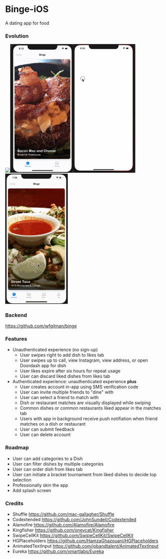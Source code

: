 # Binge-iOS
A dating app for food

### Evolution
<img src="Design/binge-take1.gif" width="200"><img src="Design/binge-take2.gif" width="200"><img src="Design/binge-take3.gif" width="200"><img src="Design/binge-take4.gif" width="200">

### Backend
https://github.com/wfgilman/binge

### Features
* Unauthenticated experience (no sign-up)
  - User swipes right to add dish to likes tab
  - User swipes up to call, view Instagram, view address, or open Doordash app for dish
  - User likes expire after six hours for repeat usage
  - User can discard liked dishes from likes tab
* Authenticated experience: unauthenticated experience **plus**
  - User creates account in-app using SMS verification code
  - User can invite multiple friends to "dine" with
  - User can select a friend to match with
  - Dish or restaurant matches are visually displayed while swiping
  - Common dishes or common restaurants liked appear in the matches tab
  - Users with app in background receive push notifiation when friend matches on a dish or restaurant
  - User can submit feedback
  - User can delete account

### Roadmap
- User can add categories to a Dish
- User can filter dishes by multiple categories
- User can order dish from likes tab
- User can initiate a bracket tournament from liked dishes to decide top selection
- Professionally skin the app
- Add splash screen

### Credits
- Shuffle https://github.com/mac-gallagher/Shuffle
- Codextended https://github.com/JohnSundell/Codextended
- Alamofire https://github.com/Alamofire/Alamofire
- Kingfisher https://github.com/onevcat/Kingfisher
- SwipeCellKit https://github.com/SwipeCellKit/SwipeCellKit
- HGPlaceholders https://github.com/HamzaGhazouani/HGPlaceholders
- AnimatedTextInput https://github.com/jobandtalent/AnimatedTextInput
- Eureka https://github.com/xmartlabs/Eureka
